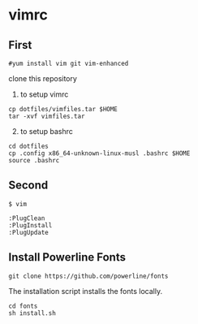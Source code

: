 # vimrc

## First
```
#yum install vim git vim-enhanced
```
clone this repository

1. to setup vimrc
```
cp dotfiles/vimfiles.tar $HOME
tar -xvf vimfiles.tar
```
2. to setup bashrc
```
cd dotfiles
cp .config x86_64-unknown-linux-musl .bashrc $HOME
source .bashrc
```

## Second
```
$ vim

:PlugClean
:PlugInstall
:PlugUpdate
```

## Install Powerline Fonts
```
git clone https://github.com/powerline/fonts
```
The installation script installs the fonts locally.
```
cd fonts
sh install.sh
```

